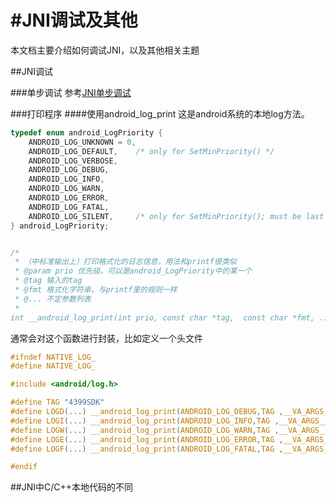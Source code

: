 #JNI调试及其他
======================
本文档主要介绍如何调试JNI，以及其他相关主题

##JNI调试

###单步调试
参考[JNI单步调试](http://blog.linguofeng.com/archive/2013/04/18/eclipse-android-ndk-debug.html)

###打印程序
####使用android_log_print
这是android系统的本地log方法。
```C
typedef enum android_LogPriority {
    ANDROID_LOG_UNKNOWN = 0,
    ANDROID_LOG_DEFAULT,    /* only for SetMinPriority() */
    ANDROID_LOG_VERBOSE,
    ANDROID_LOG_DEBUG,
    ANDROID_LOG_INFO,
    ANDROID_LOG_WARN,
    ANDROID_LOG_ERROR,
    ANDROID_LOG_FATAL,
    ANDROID_LOG_SILENT,     /* only for SetMinPriority(); must be last */
} android_LogPriority;


/*
 * （中标准输出上）打印格式化的日志信息，用法和printf很类似
 * @param prio 优先级，可以是android_LogPriority中的某一个
 * @tag 输入的tag
 * @fmt 格式化字符串，与printf里的规则一样
 * @... 不定参数列表
 *
int __android_log_print(int prio, const char *tag,  const char *fmt, ...);
```
通常会对这个函数进行封装，比如定义一个头文件
```C
#ifndef NATIVE_LOG_
#define NATIVE_LOG_

#include <android/log.h>

#define TAG "4399SDK"
#define LOGD(...) __android_log_print(ANDROID_LOG_DEBUG,TAG ,__VA_ARGS__)
#define LOGI(...) __android_log_print(ANDROID_LOG_INFO,TAG ,__VA_ARGS__)
#define LOGW(...) __android_log_print(ANDROID_LOG_WARN,TAG ,__VA_ARGS__)
#define LOGE(...) __android_log_print(ANDROID_LOG_ERROR,TAG ,__VA_ARGS__)
#define LOGF(...) __android_log_print(ANDROID_LOG_FATAL,TAG ,__VA_ARGS__)

#endif
```

##JNI中C/C++本地代码的不同
